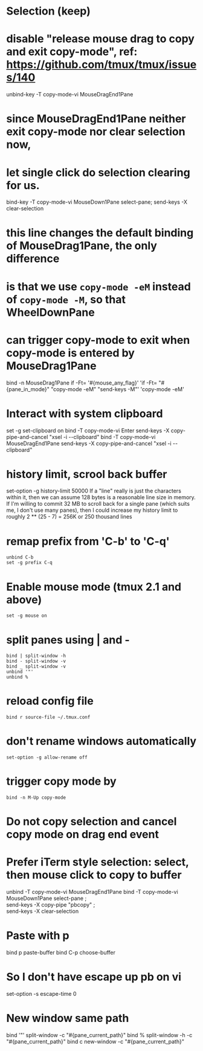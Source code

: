 

# Selection (keep)
  # disable "release mouse drag to copy and exit copy-mode", ref: https://github.com/tmux/tmux/issues/140
  unbind-key -T copy-mode-vi MouseDragEnd1Pane
  
  # since MouseDragEnd1Pane neither exit copy-mode nor clear selection now,
  # let single click do selection clearing for us.
  bind-key -T copy-mode-vi MouseDown1Pane select-pane\; send-keys -X clear-selection
  
  # this line changes the default binding of MouseDrag1Pane, the only difference
  # is that we use `copy-mode -eM` instead of `copy-mode -M`, so that WheelDownPane
  # can trigger copy-mode to exit when copy-mode is entered by MouseDrag1Pane
  bind -n MouseDrag1Pane if -Ft= '#{mouse_any_flag}' 'if -Ft= \"#{pane_in_mode}\" \"copy-mode -eM\" \"send-keys -M\"' 'copy-mode -eM'

# Interact with system clipboard
  set -g set-clipboard on
  bind -T copy-mode-vi Enter send-keys -X copy-pipe-and-cancel "xsel -i --clipboard"
  bind -T copy-mode-vi MouseDragEnd1Pane send-keys -X copy-pipe-and-cancel "xsel -i --clipboard"

# history limit, scrool back buffer
  set-option -g history-limit 50000
  If a "line" really is just the characters within it, then we can assume 128 bytes is a reasonable line size in memory. If I'm willing to commit 32 MB to scroll back for a single pane (which suits me, I don't use many panes), then I could increase my history limit to roughly 2 ** (25 - 7) = 256K or 250 thousand lines

# remap prefix from 'C-b' to 'C-q'
	unbind C-b
	set -g prefix C-q

# Enable mouse mode (tmux 2.1 and above)
	set -g mouse on

# split panes using | and -
	bind | split-window -h
	bind - split-window -v
	bind _ split-window -v
	unbind '"'
	unbind %

# reload config file
	bind r source-file ~/.tmux.conf

# don't rename windows automatically
	set-option -g allow-rename off

# trigger copy mode by
	bind -n M-Up copy-mode

# Do not copy selection and cancel copy mode on drag end event
# Prefer iTerm style selection: select, then mouse click to copy to buffer
unbind -T copy-mode-vi MouseDragEnd1Pane
bind -T copy-mode-vi MouseDown1Pane select-pane \;\
  send-keys -X copy-pipe "pbcopy" \;\
  send-keys -X clear-selection

# Paste with p
bind p paste-buffer
bind C-p choose-buffer

# So I don't have escape up pb on vi
set-option -s escape-time 0

# New window same path
bind '"' split-window -c "#{pane_current_path}"
bind % split-window -h -c "#{pane_current_path}"
bind c new-window -c "#{pane_current_path}"
